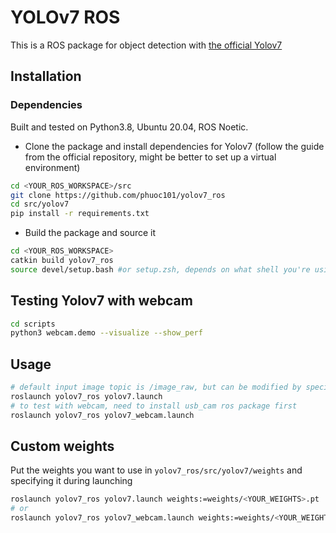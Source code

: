 # YOLOv7 ROS
This is a ROS package for object detection with [the official Yolov7](https://github.com/WongKinYiu/yolov7)

## Installation

### Dependencies
Built and tested on Python3.8, Ubuntu 20.04, ROS Noetic.

* Clone the package and install dependencies for Yolov7 (follow the guide from the official repository, might be better to set up a virtual environment)
```bash
cd <YOUR_ROS_WORKSPACE>/src
git clone https://github.com/phuoc101/yolov7_ros
cd src/yolov7
pip install -r requirements.txt
```
* Build the package and source it
```bash
cd <YOUR_ROS_WORKSPACE>
catkin build yolov7_ros
source devel/setup.bash #or setup.zsh, depends on what shell you're using
```
## Testing Yolov7 with webcam
```bash
cd scripts
python3 webcam.demo --visualize --show_perf
```

## Usage
```bash
# default input image topic is /image_raw, but can be modified by specifying input_img_topic:=<YOUR_TOPIC>
roslaunch yolov7_ros yolov7.launch
# to test with webcam, need to install usb_cam ros package first
roslaunch yolov7_ros yolov7_webcam.launch
```

## Custom weights
Put the weights you want to use in `yolov7_ros/src/yolov7/weights` and specifying it during launching 
```bash
roslaunch yolov7_ros yolov7.launch weights:=weights/<YOUR_WEIGHTS>.pt
# or
roslaunch yolov7_ros yolov7_webcam.launch weights:=weights/<YOUR_WEIGHTS>.pt
```

